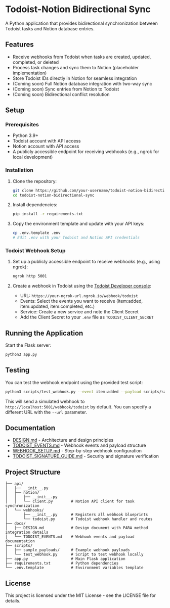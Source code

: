 # Todoist-Notion Bidirectional Sync

A Python application that provides bidirectional synchronization between Todoist tasks and Notion database entries.

## Features

- Receive webhooks from Todoist when tasks are created, updated, completed, or deleted
- Process task changes and sync them to Notion (placeholder implementation)
- Store Todoist IDs directly in Notion for seamless integration
- (Coming soon) Full Notion database integration with two-way sync
- (Coming soon) Sync entries from Notion to Todoist
- (Coming soon) Bidirectional conflict resolution

## Setup

### Prerequisites

- Python 3.9+
- Todoist account with API access
- Notion account with API access
- A publicly accessible endpoint for receiving webhooks (e.g., ngrok for local development)

### Installation

1. Clone the repository:
   ```bash
   git clone https://github.com/your-username/todoist-notion-bidirectional-sync.git
   cd todoist-notion-bidirectional-sync
   ```

2. Install dependencies:
   ```bash
   pip install -r requirements.txt
   ```

3. Copy the environment template and update with your API keys:
   ```bash
   cp .env.template .env
   # Edit .env with your Todoist and Notion API credentials
   ```

### Todoist Webhook Setup

1. Set up a publicly accessible endpoint to receive webhooks (e.g., using ngrok):
   ```bash
   ngrok http 5001
   ```

2. Create a webhook in Todoist using the [Todoist Developer console](https://developer.todoist.com/appconsole.html):
   - URL: `https://your-ngrok-url.ngrok.io/webhook/todoist`
   - Events: Select the events you want to receive (item:added, item:updated, item:completed, etc.)
   - Service: Create a new service and note the Client Secret
   - Add the Client Secret to your `.env` file as `TODOIST_CLIENT_SECRET`

## Running the Application

Start the Flask server:
```bash
python3 app.py
```

## Testing

You can test the webhook endpoint using the provided test script:

```bash
python3 scripts/test_webhook.py --event item:added --payload scripts/sample_payloads/item_added.json
```

This will send a simulated webhook to `http://localhost:5001/webhook/todoist` by default. You can specify a different URL with the `--url` parameter.

## Documentation

- [DESIGN.md](docs/DESIGN.md) - Architecture and design principles
- [TODOIST_EVENTS.md](docs/TODOIST_EVENTS.md) - Webhook events and payload structure
- [WEBHOOK_SETUP.md](WEBHOOK_SETUP.md) - Step-by-step webhook configuration
- [TODOIST_SIGNATURE_GUIDE.md](TODOIST_SIGNATURE_GUIDE.md) - Security and signature verification

## Project Structure

```
├── api/
│   ├── __init__.py
│   ├── notion/
│   │   ├── __init__.py
│   │   └── client.py        # Notion API client for task synchronization
│   └── webhooks/
│       ├── __init__.py      # Registers all webhook blueprints
│       └── todoist.py       # Todoist webhook handler and routes
├── docs/
│   ├── DESIGN.md            # Design document with PARA method integration details
│   └── TODOIST_EVENTS.md    # Webhook events and payload documentation
├── scripts/
│   ├── sample_payloads/     # Example webhook payloads
│   └── test_webhook.py      # Script to test webhook locally
├── app.py                   # Main Flask application
├── requirements.txt         # Python dependencies
└── .env.template            # Environment variables template
```

## License

This project is licensed under the MIT License - see the LICENSE file for details.